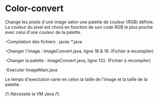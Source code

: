 # Color-convert
Change les pixels d'une image selon une palette de couleur (RGB) définie.
La couleur du pixel est choisi en fonction de son code RGB le plus proche avec celui d'une couleur de la palette.


-Compilation des fichiers : javac *.java

-Changer l'image : ImageConvert.java, ligne 18 & 19. (Fichier à recompiler)

-Changer la palette : ImageConvert.java, ligne 132. (Fichier à recompiler)

-Executer ImageMain.java

Le temps d'exectution varie en celon la taille de l'image et la taille de la palette.

/!\ Nécessite la VM Java /!\
